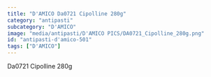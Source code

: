 ```yaml
---
title: "D'AMICO Da0721 Cipolline 280g"
category: "antipasti"
subcategory: "D'AMICO"
image: "media/antipasti/D'AMICO PICS/DA0721_Cipolline_280g.png"
id: "antipasti-d'amico-501"
tags: ["D'AMICO"]
---
```


Da0721 Cipolline 280g
